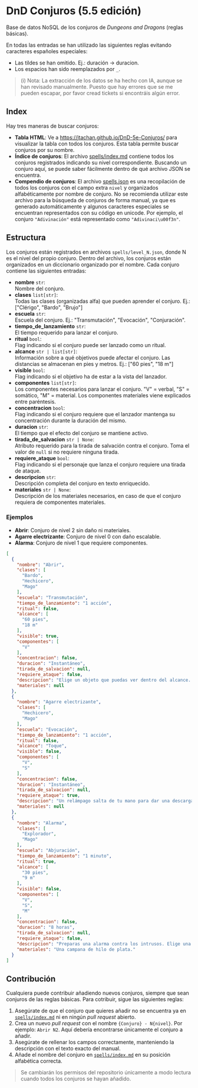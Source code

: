 # DnD Conjuros (5.5 edición)

Base de datos NoSQL de los conjuros de _Dungeons and Dragons_ (reglas básicas).

En todas las entradas se han utilizado las siguientes reglas evitando caracteres españoles especiales:
 - Las tildes se han omitido. Ej.: duración -> duracion.
 - Los espacios han sido reemplazados por `_`.

> (i) Nota:
> La extracción de los datos se ha hecho con IA, aunque se han revisado manualmente.
> Puesto que hay errores que se me pueden escapar, por favor cread tickets si encontráis algún error.

## Index

Hay tres maneras de buscar conjuros:

- **Tabla HTML**: Ve a https://jtachan.github.io/DnD-5e-Conjuros/ para visualizar la tabla con todos los conjuros. Esta tabla permite buscar conjuros por su nombre.
- **Índice de conjuros**: El archivo [spells/index.md](spells/index.md) contiene todos los conjuros registrados indicando su nivel correspondiente. Buscando un conjuro aquí, se puede saber fácilmente dentro de qué archivo JSON se encuentra.
- **Compendio de conjuros**: El archivo [spells.json](spells.json) es una recopilación de todos los conjuros con el campo extra `nivel` y organizados alfabéticamente por nombre de conjuro. No se recomienda utilizar este archivo para la búsqueda de conjuros de forma manual, ya que es generado automáticamente y algunos caracteres especiales se encuentran representados con su código en unicode. Por ejemplo, el conjuro `"Adivinación"` está representado como `"Adivinaci\u00f3n"`.

## Estructura

Los conjuros están registrados en archivos `spells/level_N.json`, donde N es el nivel del propio conjuro.
Dentro del archivo, los conjuros están organizados en un diccionario organizado por el nombre.
Cada conjuro contiene las siguientes entradas:

- **nombre** `str`:<br>Nombre del conjuro.
- **clases** `list[str]`:<br>Todas las clases (organizadas alfa) que pueden aprender el conjuro. Ej.: ["Clérigo", "Bardo", "Brujo"]
- **escuela** `str`:<br>Escuela del conjuro. Ej.: "Transmutación", "Evocación", "Conjuración".
- **tiempo_de_lanzamiento** `str`:<br>El tiempo requerido para lanzar el conjuro.
- **ritual** `bool`:<br>Flag indicando si el conjuro puede ser lanzado como un ritual.
- **alcance** `str | list[str]`:<br>Información sobre a qué objetivos puede afectar el conjuro. Las distancias se almacenan en pies y metros. Ej.: ["60 pies", "18 m"]
- **visible** `bool`:<br>Flag indicando si el objetivo ha de estar a la vista del lanzador.
- **componentes** `list[str]`:<br>Los componentes necesarios para lanzar el conjuro. "V" = verbal, "S" = somático, "M" = material. Los componentes materiales viene explicados entre paréntesis.
- **concentracion** `bool`:<br>Flag indicando si el conjuro requiere que el lanzador mantenga su concentración durante la duración del mismo.
- **duracion** `str`:<br>El tiempo que el efecto del conjuro se mantiene activo.
- **tirada_de_salvacion** `str | None`:<br>Atributo requerido para la tirada de salvación contra el conjuro. Toma el valor de `null` si no requiere ninguna tirada.
- **requiere_ataque** `bool`:<br>Flag indicando si el personaje que lanza el conjuro requiere una tirada de ataque.
- **descripcion** `str`:<br> Descripción completa del conjuro en texto enriquecido.
- **materiales** `str | None`:<br>Descripción de los materiales necesarios, en caso de que el conjuro requiera de componentes materiales.

### Ejemplos

- **Abrir**: Conjuro de nivel 2 sin daño ni materiales.
- **Agarre electrizante**: Conjuro de nivel 0 con daño escalable.
- **Alarma**: Conjuro de nivel 1 que requiere componentes.

```json
[
  {
    "nombre": "Abrir",
    "clases": [
      "Bardo",
      "Hechicero",
      "Mago"
    ],
    "escuela": "Transmutación",
    "tiempo_de_lanzamiento": "1 acción",
    "ritual": false,
    "alcance": [
      "60 pies",
      "18 m"
    ],
    "visible": true,
    "componentes": [
      "V"
    ],
    "concentracion": false,
    "duracion": "Instantáneo",
    "tirada_de_salvacion": null,
    "requiere_ataque": false,
    "descripcion": "Elige un objeto que puedas ver dentro del alcance. Este puede ser una puerta, una caja, un cofre, unas esposas, un candado o cualquier otro objeto que posea alguna manera, mágica o mundana, de impedir el acceso.<br>Un objetivo que esté cerrado mediante una cerradura normal o que esté atascado o atrancado se abre, desatasca o desatranca. Si el objeto tenía varios cerrojos, solo se desbloquea uno de ellos.<br>Si eliges un objetivo que está cerrado mediante <i>cerradura arcana<i>, este conjuro queda anulado durante 10 minutos, y durante este tiempo el objeto se puede abrir y cerrar con normalidad.<br>Cuando lanzas este conjuro, un fuerte golpe suena desde el objeto, audible desde 300 pies de distancia.",
    "materiales": null
  },
  {
    "nombre": "Agarre electrizante",
    "clases": [
      "Hechicero",
      "Mago"
    ],
    "escuela": "Evocación",
    "tiempo_de_lanzamiento": "1 acción",
    "ritual": false,
    "alcance": "Toque",
    "visible": false,
    "componentes": [
      "V",
      "S"
    ],
    "concentracion": false,
    "duracion": "Instantáneo",
    "tirada_de_salvacion": null,
    "requiere_ataque": true,
    "descripcion": "Un relámpago salta de tu mano para dar una descarga eléctrica a la criatura que intentas tocar. Haz un ataque de conjuro cuerpo a cuerpo contra el objetivo. Tienes ventaja en la tirada de ataque si la criatura lleva armadura de metal. Si impactas, el objetivo sufre 1d8 de daño de relámpago y no podrá llevar a cabo reacciones hasta el comienzo de su próximo turno.",
    "materiales": null
  },
  {
    "nombre": "Alarma",
    "clases": [
      "Explorador",
      "Mago"
    ],
    "escuela": "Abjuración",
    "tiempo_de_lanzamiento": "1 minuto",
    "ritual": true,
    "alcance": [
      "30 pies",
      "9 m"
    ],
    "visible": false,
    "componentes": [
      "V",
      "S",
      "M"
    ],
    "concentracion": false,
    "duracion": "8 horas",
    "tirada_de_salvacion": null,
    "requiere_ataque": false,
    "descripcion": "Preparas una alarma contra los intrusos. Elige una puerta, una ventana o una zona dentro del alcance que no sea mayor que un cubo de 6 m (20 pies) de lado. Hasta que el conjuro termine, una alarma te alertará siempre que una criatura toque la zona vigilada o entre en ella. Al lanzar el conjuro, puedes designar qué criaturas no activarán la alarma, que puede ser mental o sonora.<br><b>Alarma mental.</b> La alarma te avisará con un sonido dentro de tu mente si estás a 1.5 km (1 milla) o menos de la zona vigilada. Si estás dormido, te despertará.<br><b>Alarma sonora.</b> La alarma producirá el sonido de una campanilla durante 10 segundos, que será audible a 18 m (60 pies) o menos de la zona vigilada.",
    "materiales": "Una campana de hilo de plata."
  }
]
```

## Contribución

Cualquiera puede contribuir añadiendo nuevos conjuros, siempre que sean conjuros de las reglas básicas.
Para cotribuir, sigue las siguientes reglas:

1. Asegúrate de que el conjuro que quieres añadir no se encuentra ya en [`spells/index.md`](spells/index.md) ni en ningún _pull request_ abierto.
2. Crea un nuevo _pull request_ con el nombre `{Conjuro} - N{nivel}`. Por ejemplo: `Abrir N2`. Aquí debería encontrarse únicamente el conjuro a añadir.
3. Asegúrate de rellenar los campos correctamente, manteniendo la descripción con el texto exacto del manual.
4. Añade el nombre del conjuro en [`spells/index.md`](spells/index.md) en su posición alfabética correcta.

> Se cambiarán los permisos del repositorio únicamente a modo lectura cuando todos los conjuros se hayan añadido.
